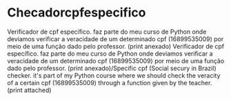 # Checadorcpfespecifico
Verificador de cpf específico. faz parte do meu curso de Python onde deviamos verificar a veracidade de um determinado cpf (16899535009) por meio de uma função dado pelo professor. (print anexado)
Verificador de cpf específico. faz parte do meu curso de Python onde deviamos verificar a veracidade de um determinado cpf (16899535009) por meio de uma função dado pelo professor. (print anexado)/Specific cpf (Social secury in Brazil) checker. it's part of my Python course where we should check the veracity of a certain cpf (16899535009) through a function given by the teacher. (print attached)
